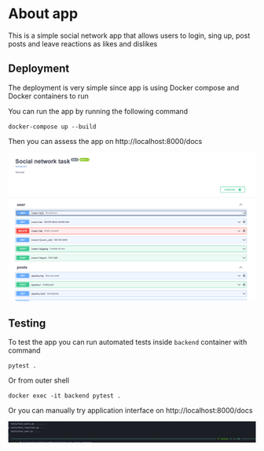 # About app
This is a simple social network app that allows users to login, sing up, post posts and leave reactions as likes and dislikes

## Deployment

The deployment is very simple since app is using Docker compose and Docker containers to run

You can run the app by running the following command
````
docker-compose up --build
````

Then you can assess the app on http://localhost:8000/docs

![img_1.png](img_1.png)

## Testing
To test the app you can run automated tests inside ``backend`` container with command
```
pytest .
```
Or from outer shell

```
docker exec -it backend pytest .
```
Or you can manually try application interface on http://localhost:8000/docs



![img.png](img.png)